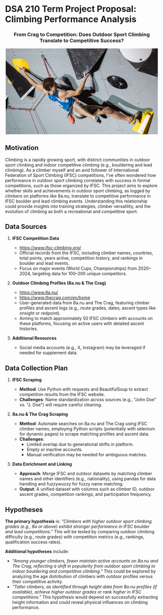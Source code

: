 # DSA 210 Term Project Proposal: Climbing Performance Analysis

<h3 align="center"> From Crag to Competition: Does Outdoor Sport Climbing Translate to Competitive Success?</h3>

<div align="center">
    <img src="data/crag-to-comp-thumbnail.jpg" alt="Before Inversion" width="500">
</div>

## Motivation
Climbing is a rapidly growing sport, with distinct communities in outdoor sport climbing and indoor competitive climbing (e.g., bouldering and lead climbing). As a climber myself and an avid follower of International Federation of Sport Climbing (IFSC) competitions, I've often wondered how performance in outdoor sport climbing correlates with success in formal competitions, such as those organized by IFSC. This project aims to explore whether skills and achievements in outdoor sport climbing, as logged by climbers on platforms like 8a.nu, translate to competitive performance in IFSC boulder and lead climbing events. Understanding this relationship could provide insights into training strategies, climber versatility, and the evolution of climbing as both a recreational and competitive sport.

## Data Sources
1. **IFSC Competition Data**
   * https://www.ifsc-climbing.org/
   * Official records from the IFSC, including climber names, countries, total points, years active, competition history, and rankings in boulder and lead events.
   * Focus on major events (World Cups, Championships) from 2020–2024, targeting data for 100–200 unique competitors.

2. **Outdoor Climbing Profiles (8a.nu & The Crag)**
   * https://www.8a.nu/
   * https://www.thecrag.com/en/home
   * User-generated data from 8a.nu and The Crag, featuring climber profiles and ascent logs (e.g., route grades, dates, ascent types like onsight or redpoint).
   * Aiming to match approximately 50 IFSC climbers with accounts on these platforms, focusing on active users with detailed ascent histories.

3. **Additional Resources**
   * Social media accounts (e.g., X, Instagram) may be leveraged if needed for supplement data.

## Data Collection Plan
1. **IFSC Scraping**
   * **Method**: Use Python with requests and BeautifulSoup to extract competition results from the IFSC website.
   * **Challenges**: Name standardization across sources (e.g., "John Doe" vs. "J. Doe") will require careful cleaning.

2. **8a.nu & The Crag Scraping**
   * **Method**: Automate searches on 8a.nu and The Crag using IFSC climber names, employing Python scripts (potentially with selenium for dynamic pages) to scrape matching profiles and ascent data.
   * **Challenges**:
       * Limited overlap due to generational shifts in platform.
       * Empty or inactive accounts.
       * Manual verification may be needed for ambiguous matches.

3. **Data Enrichment and Linking**
   * **Approach**: Merge IFSC and outdoor datasets by matching climber names and other identifiers (e.g., nationality), using pandas for data handling and fuzzywuzzy for fuzzy name matching.
   * **Output**: A unified dataset with columns such as climber ID, outdoor ascent grades, competition rankings, and participation frequency.

## Hypotheses
**The primary hypothesis** is: *"Climbers with higher outdoor sport climbing grades (e.g., 8a or above) exhibit stronger performance in IFSC boulder and lead competitions."* This will be tested by comparing outdoor climbing difficulty (e.g., route grades) with competition metrics (e.g., rankings, qualification success rates).

**Additional hypotheses** include:

* *"Among younger climbers, fewer maintain active accounts on 8a.nu and The Crag, reflecting a shift in popularity from outdoor sport climbing to indoor bouldering and competitive climbing."* This could be explored by analyzing the age distribution of climbers with outdoor profiles versus their competitive activity.
* *"Taller climbers, as identified through height data from 8a.nu profiles (if available), achieve higher outdoor grades or rank higher in IFSC competitions."* This hypothesis would depend on successfully extracting height information and could reveal physical influences on climbing performance.
